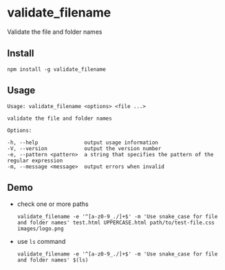 # validate_filename

Validate the file and folder names

## Install

```
npm install -g validate_filename
```

## Usage

```console
Usage: validate_filename <options> <file ...>

validate the file and folder names

Options:

-h, --help               output usage information
-V, --version            output the version number
-e, --pattern <pattern>  a string that specifies the pattern of the regular expression
-m, --message <message>  output errors when invalid

```

## Demo

- check one or more paths

    ```
    validate_filename -e '^[a-z0-9_./]+$' -m 'Use snake_case for file and folder names' test.html UPPERCASE.html path/to/test-file.css images/logo.png
    ```

- use `ls` command

    ```
    validate_filename -e '^[a-z0-9_./]+$' -m 'Use snake_case for file and folder names' $(ls)
    ```